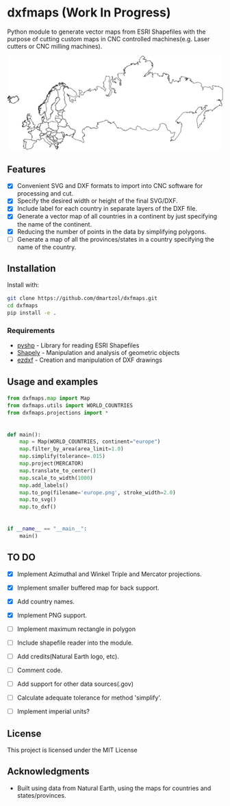 # dxfmaps (Work In Progress)

Python module to generate vector maps from ESRI Shapefiles with the purpose of cutting custom maps in CNC controlled machines(e.g. Laser cutters or CNC milling machines).

![Example](https://github.com/dmartzol/dmartzol.github.io/raw/master/images/europe/europe.png)

## Features

- [X] Convenient SVG and DXF formats to import into CNC software for processing and cut.
- [X] Specify the desired width or height of the final SVG/DXF.
- [X] Include label for each country in separate layers of the DXF file.
- [X] Generate a vector map of all countries in a continent by just specifying the name of the continent.
- [X] Reducing the number of points in the data by simplifying polygons.
- [ ] Generate a map of all the provinces/states in a country specifying the name of the country.

## Installation

Install with:

```Bash
git clone https://github.com/dmartzol/dxfmaps.git
cd dxfmaps
pip install -e .
```


### Requirements

* [pyshp](https://github.com/GeospatialPython/pyshp) - Library for reading ESRI Shapefiles
* [Shapely](https://github.com/Toblerity/Shapely) - Manipulation and analysis of geometric objects
* [ezdxf](https://github.com/mozman/ezdxf) - Creation and manipulation of DXF drawings

## Usage and examples

```Python
from dxfmaps.map import Map
from dxfmaps.utils import WORLD_COUNTRIES
from dxfmaps.projections import *


def main():
    map = Map(WORLD_COUNTRIES, continent="europe")
    map.filter_by_area(area_limit=1.0)
    map.simplify(tolerance=.015)
    map.project(MERCATOR)
    map.translate_to_center()
    map.scale_to_width(1000)
    map.add_labels()
    map.to_png(filename='europe.png', stroke_width=2.0)
    map.to_svg()
    map.to_dxf()


if __name__ == "__main__":
    main()
```

## TO DO

- [X] Implement Azimuthal and Winkel Triple and Mercator projections.
- [X] Implement smaller buffered map for back support.
- [X] Add country names.
- [X] Implement PNG support.
- [ ] Implement maximum rectangle in polygon
- [ ] Include shapefile reader into the module.
- [ ] Add credits(Natural Earth logo, etc).
- [ ] Comment code.
- [ ] Add support for other data sources(.gov)
- [ ] Calculate adequate tolerance for method 'simplify'.
- [ ] Implement imperial units?


## License

This project is licensed under the MIT License

## Acknowledgments

*  Built using data from Natural Earth, using the maps for countries and states/provinces.
